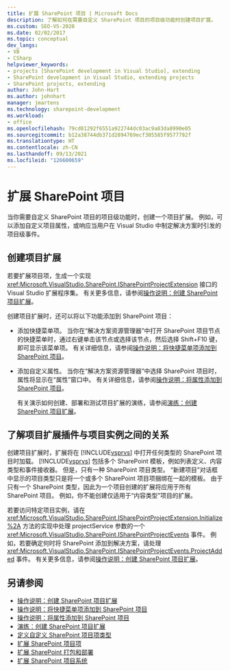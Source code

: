 ```yaml
---
title: 扩展 SharePoint 项目 | Microsoft Docs
description: 了解如何在需要自定义 SharePoint 项目的项目级功能时创建项目扩展。
ms.custom: SEO-VS-2020
ms.date: 02/02/2017
ms.topic: conceptual
dev_langs:
- VB
- CSharp
helpviewer_keywords:
- projects [SharePoint development in Visual Studio], extending
- SharePoint development in Visual Studio, extending projects
- SharePoint projects, extending
author: John-Hart
ms.author: johnhart
manager: jmartens
ms.technology: sharepoint-development
ms.workload:
- office
ms.openlocfilehash: 79cd81292f6551a922744dc03ac9a83da8990e05
ms.sourcegitcommit: b12a38744db371d2894769ecf305585f9577792f
ms.translationtype: HT
ms.contentlocale: zh-CN
ms.lasthandoff: 09/13/2021
ms.locfileid: "126600659"
---
```

# <a name="extend-sharepoint-projects"></a>扩展 SharePoint 项目
  当你需要自定义 SharePoint 项目的项目级功能时，创建一个项目扩展。 例如，可以添加自定义项目属性，或响应当用户在 Visual Studio 中制定解决方案时引发的项目级事件。

## <a name="create-project-extensions"></a>创建项目扩展
 若要扩展项目项，生成一个实现 <xref:Microsoft.VisualStudio.SharePoint.ISharePointProjectExtension> 接口的 Visual Studio 扩展程序集。 有关更多信息，请参阅[操作说明：创建 SharePoint 项目扩展](../sharepoint/how-to-create-a-sharepoint-project-extension.md)。

 创建项目扩展时，还可以将以下功能添加到 SharePoint 项目：

- 添加快捷菜单项。 当你在“解决方案资源管理器”中打开 SharePoint 项目节点的快捷菜单时，通过右键单击该节点或选择该节点，然后选择 Shift+F10 键，即可显示该菜单项。 有关详细信息，请参阅[操作说明：将快捷菜单项添加到 SharePoint 项目](../sharepoint/how-to-add-a-shortcut-menu-item-to-sharepoint-projects.md)。

- 添加自定义属性。 当你在“解决方案资源管理器”中选择 SharePoint 项目时，属性将显示在“属性”窗口中。 有关详细信息，请参阅[操作说明：将属性添加到 SharePoint 项目](../sharepoint/how-to-add-a-property-to-sharepoint-projects.md)。

  有关演示如何创建、部署和测试项目扩展的演练，请参阅[演练：创建 SharePoint 项目扩展](../sharepoint/walkthrough-creating-a-sharepoint-project-extension.md)。

## <a name="understand-the-relationship-between-project-extensions-and-project-instances"></a>了解项目扩展插件与项目实例之间的关系
 创建项目扩展时，扩展将在 [!INCLUDE[vsprvs](../sharepoint/includes/vsprvs-md.md)] 中打开任何类型的 SharePoint 项目时加载。 [!INCLUDE[vsprvs](../sharepoint/includes/vsprvs-md.md)] 包括多个 SharePoint 模板，例如列表定义、内容类型和事件接收器。 但是，只有一种 SharePoint 项目类型。 “新建项目”对话框中显示的项目类型只是将一个或多个 SharePoint 项目项捆绑在一起的模板。 由于只有一个 SharePoint 类型，因此为一个项目创建的扩展将应用于所有 SharePoint 项目。 例如，你不能创建仅适用于“内容类型”项目的扩展。

 若要访问特定项目实例，请在 <xref:Microsoft.VisualStudio.SharePoint.ISharePointProjectExtension.Initialize%2A> 方法的实现中处理 projectService 参数的一个 <xref:Microsoft.VisualStudio.SharePoint.ISharePointProjectEvents> 事件。 例如，若要确定何时将 SharePoint 添加到解决方案，请处理 <xref:Microsoft.VisualStudio.SharePoint.ISharePointProjectEvents.ProjectAdded> 事件。 有关更多信息，请参阅[操作说明：创建 SharePoint 项目扩展](../sharepoint/how-to-create-a-sharepoint-project-extension.md)。

## <a name="see-also"></a>另请参阅
- [操作说明：创建 SharePoint 项目扩展](../sharepoint/how-to-create-a-sharepoint-project-extension.md)
- [操作说明：将快捷菜单项添加到 SharePoint 项目](../sharepoint/how-to-add-a-shortcut-menu-item-to-sharepoint-projects.md)
- [操作说明：将属性添加到 SharePoint 项目](../sharepoint/how-to-add-a-property-to-sharepoint-projects.md)
- [演练：创建 SharePoint 项目扩展](../sharepoint/walkthrough-creating-a-sharepoint-project-extension.md)
- [定义自定义 SharePoint 项目项类型](../sharepoint/defining-custom-sharepoint-project-item-types.md)
- [扩展 SharePoint 项目项](../sharepoint/extending-sharepoint-project-items.md)
- [扩展 SharePoint 打包和部署](../sharepoint/extending-sharepoint-packaging-and-deployment.md)
- [扩展 SharePoint 项目系统](../sharepoint/extending-the-sharepoint-project-system.md)
